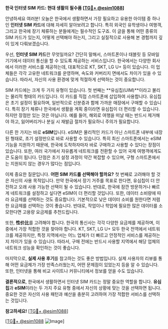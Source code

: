 **한국 인터넷 SIM 카드: 현대 생활의 필수품 [[TG💪+ @esim1088](https://t.me/s/esim1088)]**

안녕하세요 여러분! 오늘은 한국에서 생활하면서 가장 필요하고 유용한 아이템 중 하나인 **인터넷 SIM 카드**에 대해 자세히 알아보려고 합니다. 특히 외국인 유학생이나 여행객, 그리고 한국에 장기 체류하는 분들에게는 필수적인 도구죠. 이 글을 통해 어떤 종류의 SIM 카드가 있는지, 어떻게 선택해야 하는지, 그리고 실질적으로 사용해 본 경험까지 깊이 있게 다뤄보겠습니다.

우선, **인터넷 SIM 카드**란 무엇일까요? 간단히 말해서, 스마트폰이나 태블릿 등 모바일 기기에서 데이터 통신을 할 수 있도록 제공하는 서비스입니다. 한국에서는 다양한 회사에서 이러한 서비스를 제공하는데, 대표적으로 KT, SKT, LG U+ 등이 있습니다. 이 업체들은 각각 고유한 네트워크를 운영하며, 속도와 커버리지 면에서도 차이가 있을 수 있습니다. 따라서, 자신의 사용 환경에 맞게 적절하게 선택하는 것이 중요합니다.

SIM 카드에는 크게 두 가지 유형이 있습니다. 첫 번째는 **유심칩(UIM)**이라고 불리는 물리적 형태의 카드입니다. 이 카드를 직접 스마트폰에 삽입하여 사용합니다. 유심칩은 초기 설정이 필요하며, 일반적으로 신분증과 함께 가까운 매장에서 구매할 수 있습니다. 특히 장기 체류나 한국에서 생활을 계획 중이라면 유심칩이 더 편리할 수 있습니다. 하지만 장점만 있는 것은 아닙니다. 예를 들어, 해외로 여행을 떠날 때는 반드시 제거해야 하고, 잃어버리거나 분실 시 재발급 절차가 필요하니 주의가 필요합니다.

다른 한 가지는 바로 **eSIM**입니다. eSIM은 물리적인 카드가 아닌 스마트폰 내부에 내장된 형태로, 초기 설정만으로 바로 사용할 수 있습니다. 특히 최신 스마트폰에서는 eSIM 기능을 지원하기 때문에, 한국에 도착하자마자 바로 구매하고 사용할 수 있다는 장점이 있습니다. 또한, 여러 국가에서 자유롭게 네트워크를 전환할 수 있어 국제 여행객에게도 큰 도움이 됩니다. 단점은 초기 설정 과정이 약간 복잡할 수 있으며, 구형 스마트폰에서는 지원되지 않는 경우가 많다는 점입니다.

이제 중요한 질문입니다. **어떤 SIM 카드를 선택해야 할까요?** 첫 번째로 고려해야 할 것은 자신의 사용 목적입니다. 만약 한국에서 장기 거주를 목표로 한다면, 유심칩이 더 안전하고 오래 사용 가능한 선택이 될 수 있습니다. 반대로, 한국에 잠깐 방문하거나 빠르게 네트워크를 설정하고 싶다면 eSIM이 더 편리할 것입니다. 또한, 데이터 소비량에 따라 요금제를 선택하는 것도 중요합니다. 기본적으로 낮은 데이터 소비를 원한다면 저렴한 요금제를 선택하는 것이 좋습니다. 반대로, 작업이나 학업에 필요한 많은 데이터를 소모한다면 고용량 요금제를 추천드립니다.

또한, **性价比**를 고려해야 합니다. 한국의 통신사는 각각 다양한 요금제를 제공하며, 이 중에서 가장 적합한 것을 찾아야 합니다. KT, SKT, LG U+ 모두 한국 전역에서 네트워크를 제공하지만, 특정 지역에서는 어느 업체가 더 빠르고 안정적인 서비스를 제공하는지 차이가 있을 수 있습니다. 따라서, 구매 전에는 반드시 사용할 지역에서 해당 업체의 네트워크 성능을 확인하는 것이 좋습니다.

마지막으로, **실제 사용 후기**를 참고하는 것도 좋은 방법입니다. 실제 사용자의 리뷰를 통해 어떤 요금제가 가장 만족스러웠는지, 어떤 문제점이 있었는지 등을 알 수 있습니다. 또한, 인터넷을 통해 비교 사이트나 커뮤니티에서 정보를 얻을 수도 있습니다.

**결론적으로**, 한국에서 생활하면서 인터넷 SIM 카드는 정말 중요한 역할을 합니다. **유심칩**과 **eSIM**이라는 두 가지 주요 유형 중에서 자신의 상황에 맞는 것을 선택하면 됩니다. 중요한 것은 자신의 사용 패턴과 예산을 충분히 고려하여 가장 적합한 서비스를 선택하는 것입니다.

**참고하세요!** [[TG💪+ @esim1088](https://t.me/s/esim1088)]  

[[TG💪+ @esim1088](https://t.me/s/esim1088) ![Image](https://i.postimg.cc/Y0z9fWf4/image.png)]